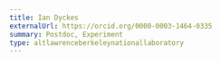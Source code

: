 ```yaml
---
title: Ian Dyckes
externalUrl: https://orcid.org/0000-0003-1464-0335
summary: Postdoc, Experiment
type: altlawrenceberkeleynationallaboratory
---
```

